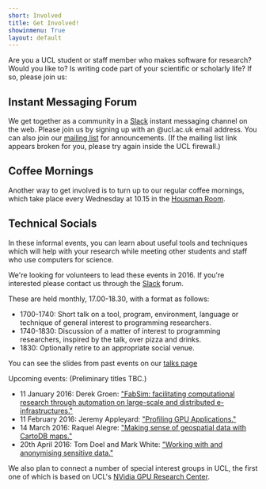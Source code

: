 ```yaml
---
short: Involved
title: Get Involved!
showinmenu: True
layout: default
---
```


Are you a UCL student or staff member who makes software for research?
Would you like to? Is writing code part of your scientific or scholarly life?
If so, please join us:

Instant Messaging Forum
-----------------------

We get together as a community in a [Slack](https://ucl-programming-hub.slack.com/) instant messaging channel on the web.
Please join us by signing up with an @ucl.ac.uk email address.
You can also join our [mailing list](https://www.mailinglists.ucl.ac.uk/mailman/listinfo/research-programming) for announcements. (If the mailing list link appears broken for you, please try again inside the UCL firewall.)

Coffee Mornings
---------------

Another way to get involved is to turn up to our regular coffee mornings,
which take place every Wednesday at 10.15 in the [Housman Room](http://www.ucl.ac.uk/maps/housman-room).

Technical Socials
-----------------

In these informal events, you can learn about useful tools and techniques which will help with your research
while meeting other students and staff who use computers for science.

We're looking for volunteers to lead these events in 2016.
If you're interested please contact us through the [Slack](https://ucl-programming-hub.slack.com/)
forum.

These are held monthly, 17.00-18.30, with a format as follows:

* 1700-1740: Short talk on a tool, program, environment, language or technique of general interest to programming researchers.
* 1740-1830: Discussion of a matter of interest to programming researchers, inspired by the talk, over pizza and drinks.
* 1830:      Optionally retire to an appropriate social venue.

You can see the slides from past events on our [talks page](../presentations)

Upcoming events: (Preliminary titles TBC.)

* 11 January 2016: Derek Groen: ["FabSim: facilitating computational research through automation on large-scale and distributed e-infrastructures."](https://ucltechsocialjan16.eventbrite.co.uk)
* 11 February 2016: Jeremy Appleyard: ["Profiling GPU Applications."](https://ucltechsocialfeb16.eventbrite.co.uk)
* 14 March 2016: Raquel Alegre: ["Making sense of geospatial data with CartoDB maps."](https://ucltechsocialmar16.eventbrite.co.uk)
* 20th April 2016: Tom Doel and Mark White: ["Working with and anonymising sensitive data."](https://ucltechsocialapr16.eventbrite.co.uk)

We also plan to connect a number of special interest groups in UCL,
the first one of which is based on UCL's [NVidia GPU Research Center](gpu.html).

